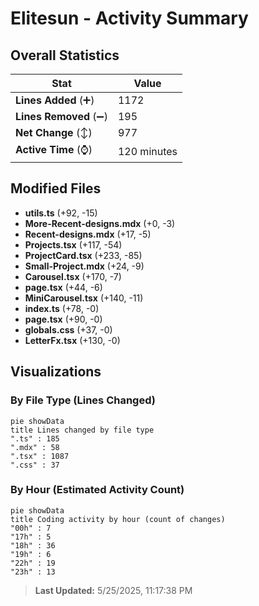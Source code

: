 # Elitesun - Activity Summary 

## Overall Statistics

| Stat                   | Value                                                             |
| ---------------------- | ----------------------------------------------------------------- |
| **Lines Added** (➕)   | 1172                                          |
| **Lines Removed** (➖) | 195                                        |
| **Net Change** (↕)    | 977                |
| **Active Time** (⌚)   | 120 minutes |


## Modified Files
- **utils.ts** (+92, -15)
- **More-Recent-designs.mdx** (+0, -3)
- **Recent-designs.mdx** (+17, -5)
- **Projects.tsx** (+117, -54)
- **ProjectCard.tsx** (+233, -85)
- **Small-Project.mdx** (+24, -9)
- **Carousel.tsx** (+170, -7)
- **page.tsx** (+44, -6)
- **MiniCarousel.tsx** (+140, -11)
- **index.ts** (+78, -0)
- **page.tsx** (+90, -0)
- **globals.css** (+37, -0)
- **LetterFx.tsx** (+130, -0)

## Visualizations

### By File Type (Lines Changed)

```mermaid
pie showData
title Lines changed by file type
".ts" : 185
".mdx" : 58
".tsx" : 1087
".css" : 37
```

### By Hour (Estimated Activity Count)

```mermaid
pie showData
title Coding activity by hour (count of changes)
"00h" : 7
"17h" : 5
"18h" : 36
"19h" : 6
"22h" : 19
"23h" : 13
```


> **Last Updated:** 5/25/2025, 11:17:38 PM
